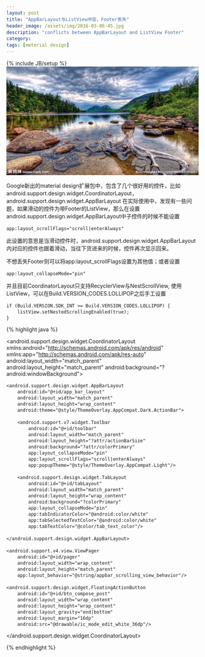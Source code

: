 ```yaml
---
layout: post
title: "AppBarLayout与ListView冲突，Footer丢失"
header_image: /assets/img/2016-03-06-45.jpg
description: "conflicts between AppBarLayout and ListView Footer"
category: 
tags: [meterial design]
---
```

{% include JB/setup %}
![img](/assets/img/2016-03-06-15.jpg)

Google新出的material design扩展包中，包含了几个很好用的控件，比如android.support.design.widget.CoordinatorLayout，android.support.design.widget.AppBarLayout
在实际使用中，发现有一些问题，如果滑动的控件为带Footer的ListView，那么在设置android.support.design.widget.AppBarLayout中子控件的时候不能设置

```
app:layout_scrollFlags="scroll|enterAlways"
```

此设置的意思是当滑动控件时，android.support.design.widget.AppBarLayout内对应的控件也跟着滑动，当往下货进来的时候，控件再次显示回来。

不想丢失Footer则可以将app:layout_scrollFlags设置为其他值；或者设置            


```
app:layout_collapseMode="pin"
```


并且目前CoordinatorLayout只支持RecyclerView与NestScrollView, 使用ListView，可以在Build.VERSION_CODES.LOLLIPOP之后手工设置

```
if (Build.VERSION.SDK_INT >= Build.VERSION_CODES.LOLLIPOP) {
    listView.setNestedScrollingEnabled(true);
}
```
         
{% highlight java %}
<?xml version="1.0" encoding="utf-8"?>
<android.support.design.widget.CoordinatorLayout
    xmlns:android="http://schemas.android.com/apk/res/android"
    xmlns:app="http://schemas.android.com/apk/res-auto"
    android:layout_width="match_parent"
    android:layout_height="match_parent"
    android:background="?android:windowBackground">

    <android.support.design.widget.AppBarLayout
        android:id="@+id/app_bar_layout"
        android:layout_width="match_parent"
        android:layout_height="wrap_content"
        android:theme="@style/ThemeOverlay.AppCompat.Dark.ActionBar">

        <android.support.v7.widget.Toolbar
            android:id="@+id/toolbar"
            android:layout_width="match_parent"
            android:layout_height="?attr/actionBarSize"
            android:background="?attr/colorPrimary"
            app:layout_collapseMode="pin"
            app:layout_scrollFlags="scroll|enterAlways"
            app:popupTheme="@style/ThemeOverlay.AppCompat.Light"/>

        <android.support.design.widget.TabLayout
            android:id="@+id/tabLayout"
            android:layout_width="match_parent"
            android:layout_height="wrap_content"
            android:background="?colorPrimary"
            app:layout_collapseMode="pin"
            app:tabIndicatorColor="@android:color/white"
            app:tabSelectedTextColor="@android:color/white"
            app:tabTextColor="@color/tab_text_color"/>

    </android.support.design.widget.AppBarLayout>

    <android.support.v4.view.ViewPager
        android:id="@+id/pager"
        android:layout_width="wrap_content"
        android:layout_height="match_parent"
        app:layout_behavior="@string/appbar_scrolling_view_behavior"/>

    <android.support.design.widget.FloatingActionButton
        android:id="@+id/btn_compose_post"
        android:layout_width="wrap_content"
        android:layout_height="wrap_content"
        android:layout_gravity="end|bottom"
        android:layout_margin="16dp"
        android:src="@drawable/ic_mode_edit_white_36dp"/>
</android.support.design.widget.CoordinatorLayout>

{% endhighlight %}

